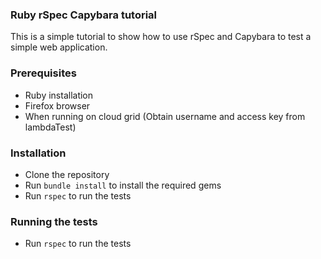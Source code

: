 ### Ruby rSpec Capybara tutorial

This is a simple tutorial to show how to use rSpec and Capybara to test a simple web application.

### Prerequisites
- Ruby installation
- Firefox browser
- When running on cloud grid (Obtain username and access key from lambdaTest)

### Installation
- Clone the repository
- Run `bundle install` to install the required gems
- Run `rspec` to run the tests

### Running the tests
- Run `rspec` to run the tests